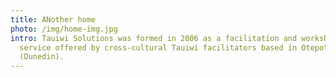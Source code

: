 ```yaml
---
title: ANother home
photo: /img/home-img.jpg
intro: Tauiwi Solutions was formed in 2006 as a facilitation and workshop
  service offered by cross-cultural Tauiwi facilitators based in Otepoti
  (Dunedin).
---
```


